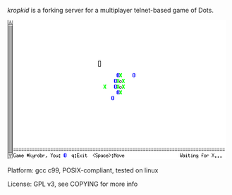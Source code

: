 *kropkid* is a forking server for a multiplayer telnet-based game of Dots.

![Screenshot](screenshot.png)

Platform: gcc c99, POSIX-compliant, tested on linux

License: GPL v3, see COPYING for more info

